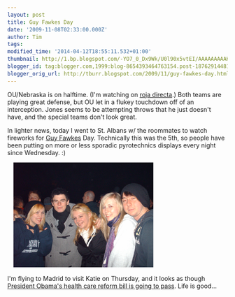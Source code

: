 ```yaml
---
layout: post
title: Guy Fawkes Day
date: '2009-11-08T02:33:00.000Z'
author: Tim
tags: 
modified_time: '2014-04-12T18:55:11.532+01:00'
thumbnail: http://1.bp.blogspot.com/-YO7_0_Dx9Wk/U0l90x5vtEI/AAAAAAAAAK0/THJX15BQMB0/s72-c/HPIM1427.JPG
blogger_id: tag:blogger.com,1999:blog-8654393464763154.post-1876291448171851355
blogger_orig_url: http://tburr.blogspot.com/2009/11/guy-fawkes-day.html
---
```


OU/Nebraska is on halftime. (I'm watching  on <a href="http://rojadirecta.com/">roja directa</a>.) Both teams are playing great defense, but OU let in a flukey touchdown off of an interception. Jones seems to be attempting throws that he just doesn't have, and the special teams don't look great.

In lighter news, today I went to St. Albans w/ the roommates to watch fireworks for <a href="http://en.wikipedia.org/wiki/Guy_fawkes">Guy Fawkes</a> Day. Technically this was the 5th, so people have been putting on more or less sporadic pyrotechnics displays every night since Wednesday. :)

<a href="/images/eurotrip/flatmates.JPG" imageanchor="1" style="margin-left: 1em; margin-right: 1em;"><img border="0" src="/images/eurotrip/flatmates.JPG" height="240" width="320" /></a>

I'm flying to Madrid to visit Katie on Thursday, and it looks as though <a href="http://www.nytimes.com/2009/11/08/health/policy/08health.html?_r=1&amp;ref=global-home">President Obama's health care reform bill is going to pass</a>. Life is good...
